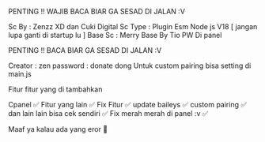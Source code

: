 PENTING   !! WAJIB BACA BIAR GA SESAD DI JALAN :V

Sc By : Zenzz XD dan Cuki Digital
Sc Type : Plugin Esm
Node js V18 [ jangan lupa ganti di startup lu ]
Base Sc : Merry Base By Tio
PW Di panel

PENTING  !! BACA BIAR GA SESAD DI JALAN :V

Creator : zen
password : donate dong
Untuk custom pairing bisa setting di main.js

Fitur fitur yang di tambahkan 

Cpanel ✅
Fitur yang lain ✅
Fix Fitur ✅
update baileys ✅
custom pairing ✅
dan lain lain bisa cek sendiri ✅
Fix merah merah di panel :v ✅

Maaf ya kalau ada yang eror 🙏
